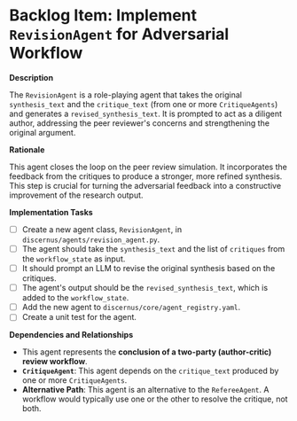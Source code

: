 # Backlog Item: Implement `RevisionAgent` for Adversarial Workflow

**Description**

The `RevisionAgent` is a role-playing agent that takes the original `synthesis_text` and the `critique_text` (from one or more `CritiqueAgents`) and generates a `revised_synthesis_text`. It is prompted to act as a diligent author, addressing the peer reviewer's concerns and strengthening the original argument.

**Rationale**

This agent closes the loop on the peer review simulation. It incorporates the feedback from the critiques to produce a stronger, more refined synthesis. This step is crucial for turning the adversarial feedback into a constructive improvement of the research output.

**Implementation Tasks**

*   [ ] Create a new agent class, `RevisionAgent`, in `discernus/agents/revision_agent.py`.
*   [ ] The agent should take the `synthesis_text` and the list of `critiques` from the `workflow_state` as input.
*   [ ] It should prompt an LLM to revise the original synthesis based on the critiques.
*   [ ] The agent's output should be the `revised_synthesis_text`, which is added to the `workflow_state`.
*   [ ] Add the new agent to `discernus/core/agent_registry.yaml`.
*   [ ] Create a unit test for the agent.

**Dependencies and Relationships**

*   This agent represents the **conclusion of a two-party (author-critic) review workflow**.
*   **`CritiqueAgent`**: This agent depends on the `critique_text` produced by one or more `CritiqueAgents`.
*   **Alternative Path**: This agent is an alternative to the `RefereeAgent`. A workflow would typically use one or the other to resolve the critique, not both. 